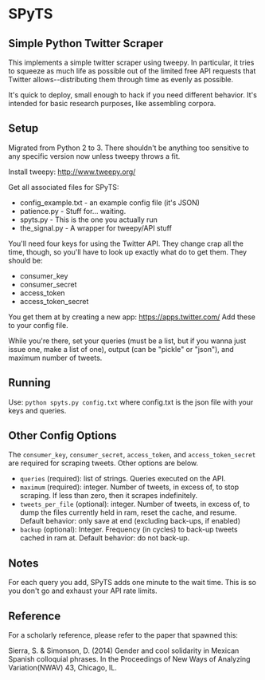 # SPyTS 
## Simple Python Twitter Scraper

This implements a simple twitter scraper using tweepy. In particular, it tries
to squeeze as much life as possible out of the limited free API requests that
Twitter allows--distributing them through time as evenly as possible. 

It's quick to deploy, small enough to hack if you need different behavior. 
It's intended for basic research purposes, like assembling corpora.

## Setup

Migrated from Python 2 to 3. There shouldn't be anything too sensitive
to any specific version now unless tweepy throws a fit.

Install tweepy: http://www.tweepy.org/

Get all associated files for SPyTS:

 * config_example.txt - an example config file (it's JSON)
 * patience.py   - Stuff for... waiting.
 * spyts.py      - This is the one you actually run
 * the_signal.py - A wrapper for tweepy/API stuff

You'll need four keys for using the Twitter API. They change crap all the
time, though, so you'll have to look up exactly what do to get them. They
should be:

 * consumer_key
 * consumer_secret
 * access_token
 * access_token_secret

You get them at by creating a new app: https://apps.twitter.com/
Add these to your config file. 

While you're there, set your queries (must be a list, but if you wanna
just issue one, make a list of one), output (can be "pickle" or "json"),
and maximum number of tweets.

## Running 
Use:
`python spyts.py config.txt`
where config.txt is the json file with your keys and queries.

## Other Config Options

The `consumer_key`, `consumer_secret`, `access_token`, and 
`access_token_secret` are required for scraping tweets. 
Other options are below.

* `queries` (required): list of strings. Queries executed on the API. 
* `maximum` (required): integer. Number of tweets, in excess of, to stop scraping. 
   If less than zero, then it scrapes indefinitely.
* `tweets_per_file` (optional): integer. Number of tweets, in excess of, to dump
   the files currently held in ram, reset the cache, and resume.
   Default behavior: only save at end (excluding back-ups, if enabled)
* `backup` (optional): Integer. Frequency (in cycles) to back-up tweets cached 
   in ram at. 
   Default behavior: do not back-up.


## Notes
For each query you add, SPyTS adds one minute to the wait time. This is 
so you don't go and exhaust your API rate limits.

## Reference

For a scholarly reference, please refer to the paper that spawned this:

Sierra, S. & Simonson, D. (2014) Gender and cool solidarity in Mexican Spanish colloquial phrases. In the Proceedings of New Ways of Analyzing Variation(NWAV) 43, Chicago, IL.

